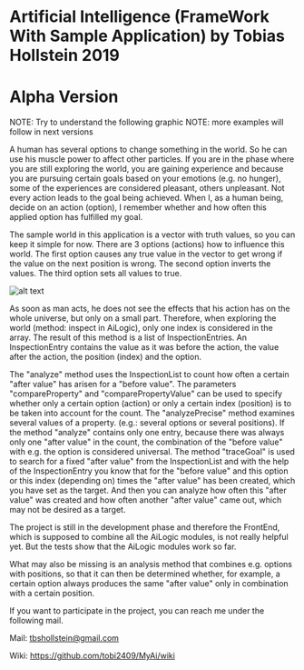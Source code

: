 # Artificial Intelligence (FrameWork With Sample Application) by Tobias Hollstein 2019
# Alpha Version

NOTE: Try to understand the following graphic
NOTE: more examples will follow in next versions

A human has several options to change something in the world. So he can use his muscle power to affect other particles. If you are in the phase where you are still exploring the world, you are gaining experience and because you are pursuing certain goals based on your emotions (e.g. no hunger), some of the experiences are considered pleasant, others unpleasant. Not every action leads to the goal being achieved. When I, as a human being, decide on an action (option), I remember whether and how often this applied option has fulfilled my goal.

The sample world in this application is a vector with truth values, so you can keep it simple for now. There are 3 options (actions) how to influence this world. The first option causes any true value in the vector to get wrong if the value on the next position is wrong. The second option inverts the values. The third option sets all values to true.

![alt text](https://imagizer.imageshack.com/img924/4674/5BOurv.png)

As soon as man acts, he does not see the effects that his action has on the whole universe, but only on a small part. Therefore, when exploring the world (method: inspect in AiLogic), only one index is considered in the array. The result of this method is a list of InspectionEntries. An InspectionEntry contains the value as it was before the action, the value after the action, the position (index) and the option.

The "analyze" method uses the InspectionList to count how often a certain "after value" has arisen for a "before value". The parameters "compareProperty" and "comparePropertyValue" can be used to specify whether only a certain option (action) or only a certain index (position) is to be taken into account for the count.
The "analyzePrecise" method examines several values of a property. (e.g.: several options or several positions).
If the method "analyze" contains only one entry, because there was always only one "after value" in the count, the combination of the "before value" with e.g. the option is considered universal.
The method "traceGoal" is used to search for a fixed "after value" from the InspectionList and with the help of the InspectionEntry you know that for the "before value" and this option or this index (depending on) times the "after value" has been created, which you have set as the target. And then you can analyze how often this "after value" was created and how often another "after value" came out, which may not be desired as a target.

The project is still in the development phase and therefore the FrontEnd, which is supposed to combine all the AiLogic modules, is not really helpful yet. But the tests show that the AiLogic modules work so far.

What may also be missing is an analysis method that combines e.g. options with positions, so that it can then be determined whether, for example, a certain option always produces the same "after value" only in combination with a certain position.

If you want to participate in the project, you can reach me under the following mail.

Mail: tbshollstein@gmail.com

Wiki: https://github.com/tobi2409/MyAi/wiki
